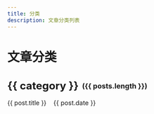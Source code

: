 ```yaml
---
title: 分类
description: 文章分类列表
---
```


# 文章分类

<script setup>
import { data as posts } from '../posts/posts.data.mjs'

const categories = {}
posts.forEach(post => {
  if (post.category) {
    if (!categories[post.category]) categories[post.category] = []
    categories[post.category].push(post)
  }
})
</script>

<div class="categories-wrapper">
  <div v-for="(posts, category) in categories" :key="category" class="category-group">
    <h2 :id="category" class="category-title">
      {{ category }}
      <span class="category-count">({{ posts.length }})</span>
    </h2>
    <ul class="category-posts">
      <li v-for="post in posts" :key="post.url">
        <a :href="post.url">{{ post.title }}</a>
        <span class="post-date">{{ post.date }}</span>
      </li>
    </ul>
  </div>
</div>

<style>
.categories-wrapper {
  margin-top: 2rem;
}

.category-group {
  margin-bottom: 2rem;
}

.category-title {
  display: flex;
  align-items: center;
  font-size: 1.5rem;
  margin-bottom: 1rem;
}

.category-count {
  margin-left: 0.5rem;
  font-size: 1rem;
  color: var(--vp-c-text-2);
}

.category-posts {
  list-style: none;
  padding: 0;
  margin: 0;
}

.category-posts li {
  margin-bottom: 0.5rem;
  display: flex;
  align-items: center;
}

.category-posts a {
  color: var(--vp-c-text-1);
  text-decoration: none;
}

.category-posts a:hover {
  color: var(--vp-c-brand);
}

.post-date {
  margin-left: 1rem;
  font-size: 0.9rem;
  color: var(--vp-c-text-2);
}
</style>
